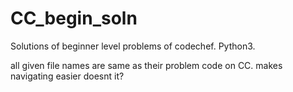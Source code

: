 # CC_begin_soln
Solutions of beginner level problems of codechef. Python3.

all given file names are same as their problem code on CC. makes navigating easier doesnt it?
